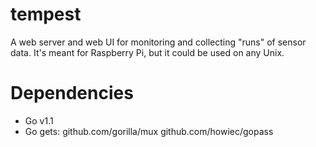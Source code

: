 tempest
=======

A web server and web UI for monitoring and collecting "runs" of sensor data.
It's meant for Raspberry Pi, but it could be used on any Unix.


Dependencies
========================

- Go v1.1
- Go gets:
        github.com/gorilla/mux
        github.com/howiec/gopass

